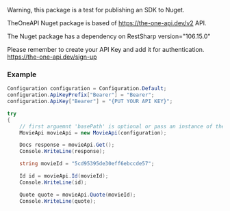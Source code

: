 ﻿Warning, this package is a test for publishing an SDK to Nuget.

TheOneAPI Nuget package is based of https://the-one-api.dev/v2 API.

The Nuget package has a dependency  on RestSharp version="106.15.0"

Please remember to create your API Key and add it for authentication. https://the-one-api.dev/sign-up

### Example
```csharp
Configuration configuration = Configuration.Default;
configuration.ApiKeyPrefix["Bearer"] = "Bearer";
configuration.ApiKey["Bearer"] = "{PUT YOUR API KEY}";

try
{
    // first arguemnt 'basePath' is optional or pass an instance of the Configuration class
    MovieApi movieApi = new MovieApi(configuration);

    Docs response = movieApi.Get();
    Console.WriteLine(response);

    string movieId = "5cd95395de30eff6ebccde57";

    Id id = movieApi.Id(movieId);
    Console.WriteLine(id);

    Quote quote = movieApi.Quote(movieId);
    Console.WriteLine(quote);